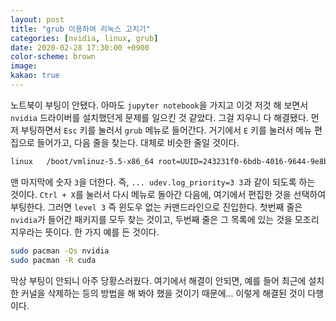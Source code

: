```yaml
---
layout: post
title: "grub 이용하여 리눅스 고치기"
categories: [nvidia, linux, grub]
date: 2020-02-28 17:30:00 +0900
color-scheme: brown
image:
kakao: true
---
```


노트북이 부팅이 안됐다. 아마도 `jupyter notebook`을 가지고 이것 저것 해 보면서 `nvidia` 드라이버를 설치했던게 문제를 일으킨 것 걑았다. 그걸 지우니 다 해결됐다. 먼저 부팅하면서 `Esc` 키를 눌러서 `grub` 메뉴로 들어간다. 거기에서 `E` 키를 눌러서 메뉴 편집으로 들어가고, 다음 줄을 찾는다. 대체로 비슷한 줄일 것이다.

~~~bash
linux	/boot/vmlinuz-5.5-x86_64 root=UUID=243231f0-6bdb-4016-9644-9e8bcdf49a04 rw  quiet apparmor=1 security=apparmor udev.log_priority=3
~~~

맨 마지막에 숫자 `3`을 더한다. 즉, `... udev.log_priority=3 3`과 같이 되도록 하는 것이다. `Ctrl + X`를 눌러서 다시 메뉴로 돌아간 다음에, 여기에서 편집한 것을 선택하여 부팅한다. 그러면 `level 3` 즉 윈도우 없는 커맨드라인으로 진입한다. 첫번째 줄은 `nvidia`가 들어간 패키지를 모두 찾는 것이고, 두번째 줄은 그 목록에 있는 것을 모조리 지우라는 뜻이다. 한 가지 예를 든 것이다.

~~~bash
sudo pacman -Qs nvidia
sudo pacman -R cuda
~~~

막상 부팅이 안되니 아주 당황스러웠다. 여기에서 해결이 안되면, 예를 들어 최근에 설치한 커널을 삭제하는 등의 방법을 해 봐야 했을 것이기 때문에... 이렇게 해결된 것이 다행이다.

